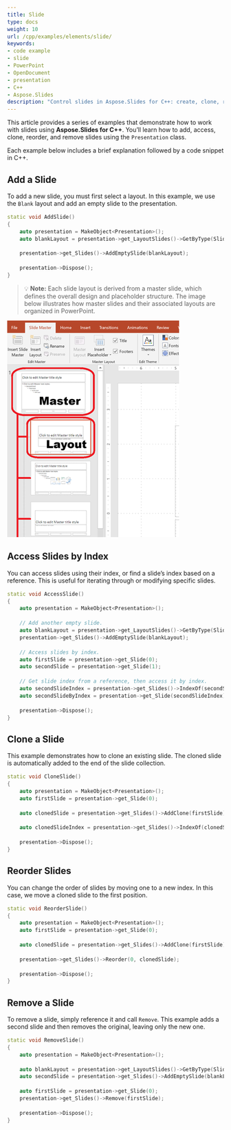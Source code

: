 ```yaml
---
title: Slide
type: docs
weight: 10
url: /cpp/examples/elements/slide/
keywords:
- code example
- slide
- PowerPoint
- OpenDocument
- presentation
- C++
- Aspose.Slides
description: "Control slides in Aspose.Slides for C++: create, clone, reorder, resize, set backgrounds, and apply transitions with C++ for PPT, PPTX, and ODP presentations."
---
```


This article provides a series of examples that demonstrate how to work with slides using **Aspose.Slides for C++**. You’ll learn how to add, access, clone, reorder, and remove slides using the `Presentation` class.

Each example below includes a brief explanation followed by a code snippet in C++.

## **Add a Slide**

To add a new slide, you must first select a layout. In this example, we use the `Blank` layout and add an empty slide to the presentation.

```cpp
static void AddSlide()
{
    auto presentation = MakeObject<Presentation>();
    auto blankLayout = presentation->get_LayoutSlides()->GetByType(SlideLayoutType::Blank);

    presentation->get_Slides()->AddEmptySlide(blankLayout);

    presentation->Dispose();
}
```

> 💡 **Note:** Each slide layout is derived from a master slide, which defines the overall design and placeholder structure. The image below illustrates how master slides and their associated layouts are organized in PowerPoint.

![Master and Layout Relationship](master-layout-slide.png)

## **Access Slides by Index**

You can access slides using their index, or find a slide’s index based on a reference. This is useful for iterating through or modifying specific slides.

```cpp
static void AccessSlide()
{
    auto presentation = MakeObject<Presentation>();

    // Add another empty slide.
    auto blankLayout = presentation->get_LayoutSlides()->GetByType(SlideLayoutType::Blank);
    presentation->get_Slides()->AddEmptySlide(blankLayout);

    // Access slides by index.
    auto firstSlide = presentation->get_Slide(0);
    auto secondSlide = presentation->get_Slide(1);

    // Get slide index from a reference, then access it by index.
    auto secondSlideIndex = presentation->get_Slides()->IndexOf(secondSlide);
    auto secondSlideByIndex = presentation->get_Slide(secondSlideIndex);

    presentation->Dispose();
}
```

## **Clone a Slide**

This example demonstrates how to clone an existing slide. The cloned slide is automatically added to the end of the slide collection.

```cpp
static void CloneSlide()
{
    auto presentation = MakeObject<Presentation>();
    auto firstSlide = presentation->get_Slide(0);

    auto clonedSlide = presentation->get_Slides()->AddClone(firstSlide);

    auto clonedSlideIndex = presentation->get_Slides()->IndexOf(clonedSlide);

    presentation->Dispose();
}
```

## **Reorder Slides**

You can change the order of slides by moving one to a new index. In this case, we move a cloned slide to the first position.

```cpp
static void ReorderSlide()
{
    auto presentation = MakeObject<Presentation>();
    auto firstSlide = presentation->get_Slide(0);

    auto clonedSlide = presentation->get_Slides()->AddClone(firstSlide);

    presentation->get_Slides()->Reorder(0, clonedSlide);

    presentation->Dispose();
}
```

## **Remove a Slide**

To remove a slide, simply reference it and call `Remove`. This example adds a second slide and then removes the original, leaving only the new one.

```cpp
static void RemoveSlide()
{
    auto presentation = MakeObject<Presentation>();

    auto blankLayout = presentation->get_LayoutSlides()->GetByType(SlideLayoutType::Blank);
    auto secondSlide = presentation->get_Slides()->AddEmptySlide(blankLayout);

    auto firstSlide = presentation->get_Slide(0);
    presentation->get_Slides()->Remove(firstSlide);

    presentation->Dispose();
}
```

